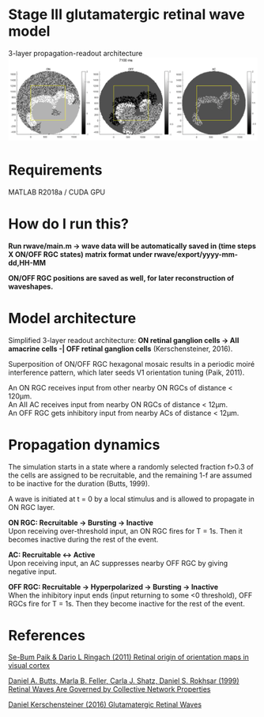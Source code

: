 # Stage III glutamatergic retinal wave model  
3-layer propagation-readout architecture  
![wave example](example.PNG)  
# Requirements  
MATLAB R2018a / CUDA GPU    
# How do I run this?
**Run rwave/main.m -> wave data will be automatically saved in (time steps X ON/OFF RGC states) matrix format under rwave/export/yyyy-mm-dd,HH-MM**

**ON/OFF RGC positions are saved as well, for later reconstruction of waveshapes.**    
# Model architecture  
Simplified 3-layer readout architecture: **ON retinal ganglion cells -> AII amacrine cells -| OFF retinal ganglion cells** (Kerschensteiner, 2016).

Superposition of ON/OFF RGC hexagonal mosaic results in a periodic moiré interference pattern, which later seeds V1 orientation tuning (Paik, 2011).

An ON RGC receives input from other nearby ON RGCs of distance < 120μm.  
An AII AC receives input from nearby ON RGCs of distance < 12μm.  
An OFF RGC gets inhibitory input from nearby ACs of distance < 12μm.    
# Propagation dynamics  
The simulation starts in a state where a randomly selected fraction f>0.3 of the cells are assigned to be recruitable, and the remaining 1-f are assumed to be inactive for the duration (Butts, 1999).

A wave is initiated at t = 0 by a local stimulus and is allowed to propagate in ON RGC layer.

**ON RGC: Recruitable -> Bursting -> Inactive**  
Upon receiving over-threshold input, an ON RGC fires for T = 1s. Then it becomes inactive during the rest of the event.

**AC: Recruitable <-> Active**  
Upon receiving input, an AC suppresses nearby OFF RGC by giving negative input.

**OFF RGC: Recruitable -> Hyperpolarized -> Bursting -> Inactive**  
When the inhibitory input ends (input returning to some <0 threshold), OFF RGCs fire for T = 1s. Then they become inactive for the rest of the event.    
# References
[Se-Bum Paik & Dario L Ringach (2011) Retinal origin of orientation maps in visual cortex](https://www.nature.com/articles/nn.2824)

[Daniel A. Butts, Marla B. Feller, Carla J. Shatz, Daniel S. Rokhsar (1999) Retinal Waves Are Governed by Collective Network Properties](http://www.ncbi.nlm.nih.gov/htbin-post/Entrez/query?db=m&form=6&dopt=r&uid=0010212317%5Cnhttp://www.jneurosci.org/cgi/content/full/19/9/3580)

[Daniel Kerschensteiner (2016) Glutamatergic Retinal Waves](http://journal.frontiersin.org/Article/10.3389/fncir.2016.00038/abstract)
